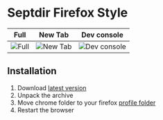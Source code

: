 # Septdir Firefox Style

Full | New Tab | Dev console
--- | --- | ---
 ![Full](https://septdir.ru/images/blog/39/1.jpg) | ![New Tab](https://septdir.ru/images/blog/39/2.jpg) | ![Dev console](https://septdir.ru/images/blog/39/3.jpg)
 
## Installation
1. Download [latest version](/releases)
2. Unpack the archive
3. Move chrome folder to your firefox [profile folder](http://kb.mozillazine.org/Profile_folder#Folders)
4. Restart the browser